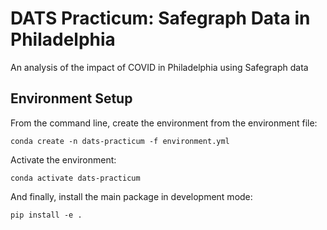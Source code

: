 # DATS Practicum: Safegraph Data in Philadelphia

An analysis of the impact of COVID in Philadelphia using Safegraph data

## Environment Setup

From the command line, create the environment from the environment file:

```
conda create -n dats-practicum -f environment.yml
```

Activate the environment:

```
conda activate dats-practicum
```

And finally, install the main package in development mode:

```
pip install -e .
```
